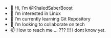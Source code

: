 - 👋 Hi, I’m @KhaledSaberBoost
- 👀 I’m interested in Linux
- 🌱 I’m currently learning Git Repository
- 💞️ I’m looking to collaborate on tech 
- 📫 How to reach me ... ??? !!! i dont know yet.

<!---
KhaledSaberBoost/KhaledSaberBoost is a ✨ special ✨ repository because its `README.md` (this file) appears on your GitHub profile.
You can click the Preview link to take a look at your changes.
--->
